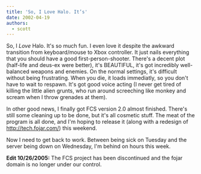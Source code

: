 ```yaml
---
title: 'So, I Love Halo. It’s'
date: 2002-04-19
authors:
  - scott
---
```


So, I _Love_ Halo. It's so much fun. I even love it despite the awkward transition from keyboard/mouse to Xbox controller. It just nails everything that you should have a good first-person-shooter. There's a decent plot (half-life and deus-ex were better), it's BEAUTIFUL, it's got incredibly well-balanced weapons and enemies. On the normal settings, it's difficult without being frustrating. When you die, it loads immediatly, so you don't have to wait to respawn. It's got good voice acting (I never get tired of killing the little alien grunts, who run around screeching like monkey and scream when I throw grenades at them).

In other good news, I finally got FCS version 2.0 almost finished. There's still some cleaning up to be done, but it's all cosmetic stuff. The meat of the program is all done, and I'm hoping to release it (along with a redesign of http://tech.fojar.com/) this weekend.

Now I need to get back to work. Between being sick on Tuesday and the server being down on Wednesday, I'm behind on hours this week.

**Edit 10/26/2005:** The FCS project has been discontinued and the fojar domain is no longer under our control.

